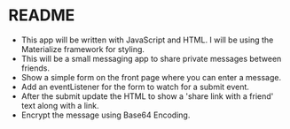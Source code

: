 # README
* This app will be written with JavaScript and HTML. I will be using the Materialize framework for styling.
* This will be a small messaging app to share private messages between friends.
* Show a simple form on the front page where you can enter a message.
* Add an eventListener for the form to watch for a submit event.
* After the submit update the HTML to show a 'share link with a friend' text along with a link.
* Encrypt the message using Base64 Encoding.
